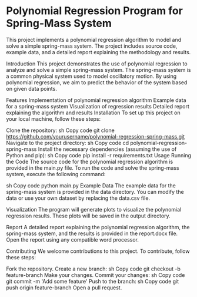 # Polynomial Regression Program for Spring-Mass System
This project implements a polynomial regression algorithm to model and solve a simple spring-mass system. The project includes source code, example data, and a detailed report explaining the methodology and results.

Introduction
This project demonstrates the use of polynomial regression to analyze and solve a simple spring-mass system. The spring-mass system is a common physical system used to model oscillatory motion. By using polynomial regression, we aim to predict the behavior of the system based on given data points.

Features
Implementation of polynomial regression algorithm
Example data for a spring-mass system
Visualization of regression results
Detailed report explaining the algorithm and results
Installation
To set up this project on your local machine, follow these steps:

Clone the repository:
sh
Copy code
git clone https://github.com/yourusername/polynomial-regression-spring-mass.git
Navigate to the project directory:
sh
Copy code
cd polynomial-regression-spring-mass
Install the necessary dependencies (assuming the use of Python and pip):
sh
Copy code
pip install -r requirements.txt
Usage
Running the Code
The source code for the polynomial regression algorithm is provided in the main.py file. To run the code and solve the spring-mass system, execute the following command:

sh
Copy code
python main.py
Example Data
The example data for the spring-mass system is provided in the data directory. You can modify the data or use your own dataset by replacing the data.csv file.

Visualization
The program will generate plots to visualize the polynomial regression results. These plots will be saved in the output directory.

Report
A detailed report explaining the polynomial regression algorithm, the spring-mass system, and the results is provided in the report.docx file. Open the report using any compatible word processor.

Contributing
We welcome contributions to this project. To contribute, follow these steps:

Fork the repository.
Create a new branch:
sh
Copy code
git checkout -b feature-branch
Make your changes.
Commit your changes:
sh
Copy code
git commit -m 'Add some feature'
Push to the branch:
sh
Copy code
git push origin feature-branch
Open a pull request.
